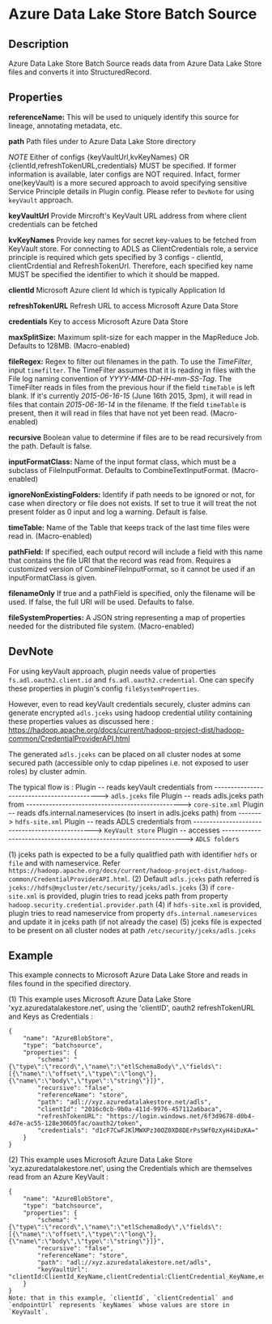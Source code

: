 # Azure Data Lake Store Batch Source

Description
-----------
Azure Data Lake Store Batch Source reads data from Azure Data Lake Store files and converts it into 
StructuredRecord.

Properties
----------
**referenceName:** This will be used to uniquely identify this source for lineage, annotating metadata, etc.

**path** Path files under to Azure Data Lake Store directory

*NOTE* 
Either of configs {keyVaultUrl,kvKeyNames} OR {clientId,refreshTokenURL,credentials} MUST be specified.
If former information is available, later configs are NOT required. Infact, former one(keyVault) is a more secured 
approach to avoid specifying sensitive Service Principle details in Plugin config.
Please refer to `DevNote` for using `keyVault` approach.


**keyVaultUrl** Provide Mircroft's KeyVault URL address from where client credentials can be fetched

**kvKeyNames** Provide key names for secret key-values to be fetched from KeyVault store. For connecting to ADLS as ClientCredentials role, a service
principle is required which gets specified by 3 configs - clientId, clientCrdential and RefreshTokenUrl. Therefore, each
specified key name MUST be specified the identifier to which it should be mapped.

**clientId** Microsoft Azure client Id which is typically Application Id
 
**refreshTokenURL** Refresh URL to access Microsoft Azure Data Store 

**credentials** Key to access Microsoft Azure Data Store

**maxSplitSize:** Maximum split-size for each mapper in the MapReduce Job. Defaults to 128MB. (Macro-enabled)

**fileRegex:** Regex to filter out filenames in the path.
To use the *TimeFilter*, input ``timefilter``. The TimeFilter assumes that it is
reading in files with the File log naming convention of *YYYY-MM-DD-HH-mm-SS-Tag*.
The TimeFilter reads in files from the previous hour if the field ``timeTable`` is
left blank. If it's currently *2015-06-16-15* (June 16th 2015, 3pm), it will read
in files that contain *2015-06-16-14* in the filename. If the field ``timeTable`` is
present, then it will read in files that have not yet been read. (Macro-enabled)

**recursive** Boolean value to determine if files are to be read recursively from the path. Default is false.

**inputFormatClass:** Name of the input format class, which must be a
subclass of FileInputFormat. Defaults to CombineTextInputFormat. (Macro-enabled)

**ignoreNonExistingFolders:** Identify if path needs to be ignored or not, for case when directory or file does not
exists. If set to true it will treat the not present folder as 0 input and log a warning. Default is false.

**timeTable:** Name of the Table that keeps track of the last time files
were read in. (Macro-enabled)

**pathField:** If specified, each output record will include a field with this name that contains the file URI
that the record was read from. Requires a customized version of CombineFileInputFormat, so it cannot be used
if an inputFormatClass is given.

**filenameOnly** If true and a pathField is specified, only the filename will be used. If false, the full 
URI will be used. Defaults to false.

**fileSystemProperties:** A JSON string representing a map of properties
needed for the distributed file system. (Macro-enabled)


DevNote
-------

For using keyVault approach, plugin needs value of properties `fs.adl.oauth2.client.id` and `fs.adl.oauth2.credential`. One can specify these properties in plugin's config `fileSystemProperties`.

However, even to read keyVault credentials securely, cluster admins can generate encrypted `adls.jceks` using hadoop credential utility containing these properties values as discussed here : https://hadoop.apache.org/docs/current/hadoop-project-dist/hadoop-common/CredentialProviderAPI.html

The generated `adls.jceks` can be placed on all cluster nodes at some secured path (accessible only to cdap pipelines i.e. not exposed to user roles) by cluster admin. 

The typical flow is :
Plugin -- reads keyVault credentials from -------------------------------------------> `adls.jceks` file
Plugin -- reads adls.jceks path from ------------------------------------------------> `core-site.xml`
Plugin -- reads dfs.internal.nameservices (to insert in adls.jceks path) from -------> `hdfs-site.xml`
Plugin -- reads ADLS credentials from -----------------------------------------------> `KeyVault store`
Plugin -- accesses ------------------------------------------------------------------> `ADLS folders`

(1) jceks path is expected to be a fully qualitfied path with identifier `hdfs` or `file` and with nameservice. Refer `https://hadoop.apache.org/docs/current/hadoop-project-dist/hadoop-common/CredentialProviderAPI.html`. 
(2) Default `adls.jceks` path referred is `jceks://hdfs@mycluster/etc/security/jceks/adls.jceks`
(3) if `core-site.xml` is provided, plugin tries to read jceks path from property `hadoop.security.credential.provider.path`
(4) if `hdfs-site.xml` is provided, plugin tries to read nameservice from property `dfs.internal.nameservices` and update it in jceks path (if not already the case)
(5) jceks file is expected to be present on all cluster nodes at path `/etc/security/jceks/adls.jceks`



Example
-------
This example connects to Microsoft Azure Data Lake Store and reads in files found in the
specified directory. 

(1) This example uses Microsoft Azure Data Lake Store 'xyz.azuredatalakestore.net', using the
'clientID', oauth2 refreshTokenURL and Keys as Credentials :

    {
        "name": "AzureBlobStore",
        "type": "batchsource",
        "properties": {
            "schema": "{\"type\":\"record\",\"name\":\"etlSchemaBody\",\"fields\":[{\"name\":\"offset\",\"type\":\"long\"},{\"name\":\"body\",\"type\":\"string\"}]}",
            "recursive": "false",
            "referenceName": "store",
            "path": "adl://xyz.azuredatalakestore.net/adls",
            "clientId": "2016c0cb-9b0a-411d-9976-457112a6baca",
            "refreshTokenURL": "https://login.windows.net/6f3d9678-d0b4-4d7e-ac55-128e30605fac/oauth2/token",
            "credentials": "d1cF7CwFJKlMWXPz30OZ0XD8DErPsSWf0zXyH4iDzKA="
        }
    }


(2) This example uses Microsoft Azure Data Lake Store 'xyz.azuredatalakestore.net', using the
 Credentials which are themselves read from an Azure KeyVault :

    {
        "name": "AzureBlobStore",
        "type": "batchsource",
        "properties": {
            "schema": "{\"type\":\"record\",\"name\":\"etlSchemaBody\",\"fields\":[{\"name\":\"offset\",\"type\":\"long\"},{\"name\":\"body\",\"type\":\"string\"}]}",
            "recursive": "false",
            "referenceName": "store",
            "path": "adl://xyz.azuredatalakestore.net/adls",
            "keyVaultUrl": "clientId:ClientId_KeyName,clientCredential:ClientCredential_KeyName,endpointUrl:RefreshTokenUrl_KeyName",
        }
    }
    Note: that in this example, `clientId`, `clientCredential` and `endpointUrl` represents `keyNames` whose values are store in `KeyVault`.

